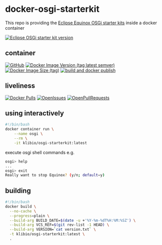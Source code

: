 # docker-osgi-starterkit
This repo is providing the [Eclipse Equinox OSGi starter kits](https://www.eclipse.org/equinox/) inside a docker container

[![Eclipse OSGi starter kit version](https://img.shields.io/badge/Eclipse%20OSGi%20starter%20kit%20version-R--4.20--202106111600-blue)](https://download.eclipse.org/equinox/drops/R-4.20-202106111600/)

## container
[![GitHub](https://img.shields.io/github/license/klibio/docker-osgi-starterkit)](https://raw.githubusercontent.com/klibio/docker-osgi-starterkit/main/LICENSE)
[![Docker Image Version (tag latest semver)](https://img.shields.io/docker/v/klibio/osgi-starterkit/latest)](https://hub.docker.com/r/klibio/osgi-starterkit)
[![Docker Image Size (tag)](https://img.shields.io/docker/image-size/klibio/osgi-starterkit/latest)](https://hub.docker.com/r/klibio/osgi-starterkit)
[![build and docker publish](https://github.com/klibio/docker-osgi-starterkit/actions/workflows/actions_build.yml/badge.svg)](https://github.com/klibio/docker-osgi-starterkit/actions/workflows/actions_build.yml?query=branch%3Amain)

## liveliness
[![Docker Pulls](https://img.shields.io/docker/pulls/klibio/osgi-starterkit)](https://hub.docker.com/repository/docker/klibio/osgi-starterkit)
[![OpenIssues](https://img.shields.io/github/issues-raw/klibio/docker-osgi-starterkit)](https://github.com/klibio/docker-osgi-starterkit/issues?q=is%3Aopen+is%3Aissue)
[![OpenPullRequests](https://img.shields.io/github/issues-pr-raw/klibio/docker-osgi-starterkit)](https://github.com/klibio/docker-osgi-starterkit/pulls?q=is%3Aopen+is%3Apr)

## using interactively
```bash
#!/bin/bash
docker container run \
    --name osgi \
    --rm \
    -it klibio/osgi-starterkit:latest
```

execute osgi shell commands e.g.
```bash
osgi> help
...
osgi> exit
Really want to stop Equinox? (y/n; default=y)
```

## building
```bash
#!/bin/bash
docker build \
  --no-cache \
  --progress=plain \
  --build-arg BUILD_DATE=$(date -u +'%Y-%m-%dT%H:%M:%SZ') \
  --build-arg VCS_REF=$(git rev-list -1 HEAD) \
  --build-arg VERSION=`cat version.txt` \
  -t klibio/osgi-starterkit:latest \
  .
```
